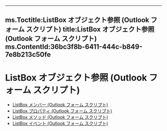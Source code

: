 

---
ms.Toctitle:ListBox オブジェクト参照 (Outlook フォーム スクリプト)
title:ListBox オブジェクト参照 (Outlook フォーム スクリプト)
ms.ContentId:36bc3f8b-6411-444c-b849-7e8b213c50fe
---
# ListBox オブジェクト参照 (Outlook フォーム スクリプト)


- [ListBox メンバー (Outlook フォーム スクリプト)](29209459-9b73-4fc4-8866-23ac28ea8e9b.md)
- [ListBox プロパティ (Outlook フォーム スクリプト)](109f9d33-4279-4127-b8ea-98a19513e9fc.md)
- [ListBox メソッド (Outlook フォーム スクリプト)](420fc5a5-7d17-49f3-9e0a-a946d10adad6.md)
- [ListBox イベント (Outlook フォーム スクリプト)](4c3dd952-3819-4b7e-b6a6-af2b055acfd9.md)



